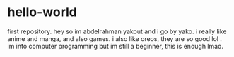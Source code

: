 # hello-world
first repository.
hey so im abdelrahman yakout and i go by yako.
i really like anime and manga,
and also games.
i also like oreos,
they are so good lol .
im into computer programming  but im still a beginner,
 this is enough lmao.
